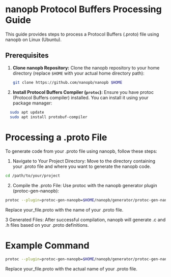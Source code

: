 # nanopb Protocol Buffers Processing Guide

This guide provides steps to process a Protocol Buffers (.proto) file using nanopb on Linux (Ubuntu).

## Prerequisites

1. **Clone nanopb Repository:**
   Clone the nanopb repository to your home directory (replace `$HOME` with your actual home directory path):

   ```bash
   git clone https://github.com/nanopb/nanopb $HOME
2. **Install Protocol Buffers Compiler (`protoc`):**
Ensure you have protoc (Protocol Buffers compiler) installed. You can install it using your package manager:

```sh
  sudo apt update
  sudo apt install protobuf-compiler
```
# Processing a .proto File
To generate code from your .proto file using nanopb, follow these steps:

1. Navigate to Your Project Directory:
Move to the directory containing your .proto file and where you want to generate the nanopb code.

```sh
cd /path/to/your/project
```
2. Compile the .proto File:
Use protoc with the nanopb generator plugin (protoc-gen-nanopb):

```sh
protoc --plugin=protoc-gen-nanopb=$HOME/nanopb/generator/protoc-gen-nanopb --nanopb_out=. your_file.proto
```
Replace your_file.proto with the name of your .proto file.

3 Generated Files:
After successful compilation, nanopb will generate .c and .h files based on your .proto definitions.

# Example Command
```sh
protoc --plugin=protoc-gen-nanopb=$HOME/nanopb/generator/protoc-gen-nanopb --nanopb_out=. your_file.proto
```
Replace your_file.proto with the actual name of your .proto file.

